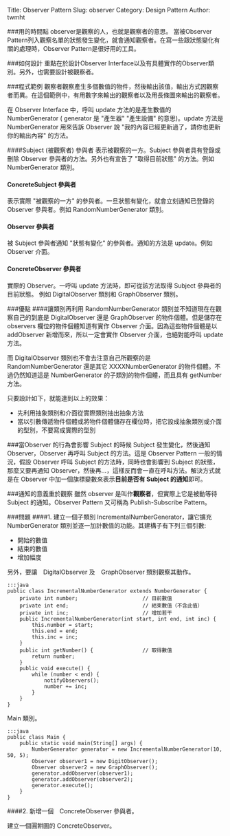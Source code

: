 Title: Observer Pattern
Slug: observer
Category: Design Pattern
Author: twmht

###用的時間點
observer是觀察的人，也就是觀察者的意思。
當被Observer Pattern列入觀察名單的狀態發生變化，就會通知觀察者。在寫一些跟狀態變化有關的處理時，Observer Pattern是很好用的工具。

###如何設計
重點在於設計Observer Interface以及有具體實作的Observer類別。另外，也需要設計被觀察者。

###程式範例
觀察者觀察產生多個數值的物件，然後輸出該值，輸出方式因觀察者而異。在這個範例中，有用數字來輸出的觀察者以及用長條圖來輸出的觀察者。

在 Observer Interface 中，呼叫 update 方法的是產生數值的 NumberGenerator ( generator 是 "產生器" "產生設備" 的意思)。update 方法是 NumberGenerator 用來告訴 Observer 說 "我的內容已經更新過了，請你也更新你的輸出內容" 的方法。


<script src="https://gist.github.com/twmht/3fd90157d2327707922e.js"></script>

####Subject (被觀察者) 參與者
表示被觀察的一方。Subject 參與者具有登錄或刪除 Observer 參與者的方法。另外也有宣告了 "取得目前狀態" 的方法。例如 NumberGenerator 類別。
#### ConcreteSubject 參與者
表示實際 "被觀察的一方" 的參與者。一旦狀態有變化，就會立刻通知已登錄的 Observer 參與者。例如 RandomNumberGenerator 類別。
#### Observer 參與者
被 Subject 參與者通知 "狀態有變化" 的參與者。通知的方法是 update。例如 Observer 介面。
#### ConcreteObserver 參與者
實際的 Observer。一呼叫 update 方法時，即可從該方法取得 Subject 參與者的目前狀態。 例如 DigitalObserver 類別和 GraphObserver 類別。

###優點
####讓類別再利用
RandomNumberGenerator 類別並不知道現在在觀察自己的到底是 DigitalObserver 還是 GraphObserver 的物件個體。但是儲存在 observers 欄位的物件個體知道有實作 Observer 介面。因為這些物件個體是以 addObserver 新增而來，所以一定會實作 Observer 介面，也絕對能呼叫 update 方法。

而 DigitalObserver 類別也不會去注意自己所觀察的是 RandomNumberGenerator 還是其它 XXXXNumberGenerator 的物件個體。不過仍然知道這是 NumberGenerator 的子類別的物件個體，而且具有 getNumber 方法。

只要設計如下，就能達到以上的效果：

* 先利用抽象類別和介面從實際類別抽出抽象方法
* 當以引數傳遞物件個體或將物件個體儲存在欄位時，把它設成抽象類別或介面的型別，不要寫成實際的型別

###當Observer 的行為會影響 Subject 的時候
Subject 發生變化，然後通知 Observer，Observer 再呼叫 Subject 的方法。這是 Observer Pattern 一般的情況，假設 Observer 呼叫 Subject 的方法時，同時也會影響到 Subject 的狀態，那麼又要再通知 Observer，然後再...，這樣反而會一直在呼叫方法。解決方式就是在 Observer 中加一個旗標變數來表示**目前是否有 Subject 的通知**即可。

###通知的意義重於觀察
雖然 observer 是叫作**觀察者**，但實際上它是被動等待 Subject 的通知。Observer Pattern 又可稱為 Publish-Subscribe Pattern。

###問題
####1. 建立一個子類別 IncrementalNumberGenerator，讓它擴充 NumberGenerator 類別並逐一加計數值的功能。其建構子有下列三個引數:

* 開始的數值
* 結束的數值
* 增加幅度

另外，要讓　DigitalObserver 及　GraphObserver 類別觀察其動作。

    :::java
    public class IncrementalNumberGenerator extends NumberGenerator {
        private int number;                     // 目前數值
        private int end;                        // 結束數值（不含此值）
        private int inc;                        // 增加若干
        public IncrementalNumberGenerator(int start, int end, int inc) {
            this.number = start;
            this.end = end;
            this.inc = inc;
        }
        public int getNumber() {                // 取得數值
            return number;
        }
        public void execute() {
            while (number < end) {
                notifyObservers();
                number += inc;
            }
        }
    }

Main 類別。

    :::java
    public class Main {
        public static void main(String[] args) {
            NumberGenerator generator = new IncrementalNumberGenerator(10, 50, 5); 
            Observer observer1 = new DigitObserver();
            Observer observer2 = new GraphObserver();
            generator.addObserver(observer1);
            generator.addObserver(observer2);
            generator.execute();
        }
    }

####2. 新增一個　ConcreteObserver 參與者。

建立一個圓餅圖的 ConcreteObserver。

<script src="https://gist.github.com/twmht/1fd95a6801c7f161f21b.js"></script>
